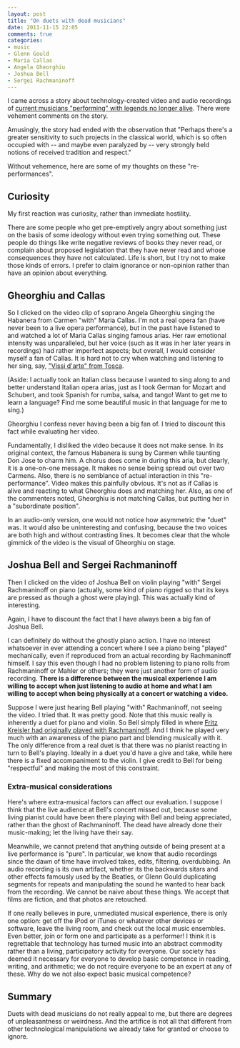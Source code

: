 ```yaml
---
layout: post
title: "On duets with dead musicians"
date: 2011-11-15 22:05
comments: true
categories:
- music
- Glenn Gould
- Maria Callas
- Angela Gheorghiu
- Joshua Bell
- Sergei Rachmaninoff
---
```

I came across a story about technology-created video and audio recordings of [current musicians "performing" with legends no longer alive](http://www.npr.org/blogs/deceptivecadence/2011/11/10/142209842/when-is-a-duet-actually-a-duet). There were vehement comments on the story.

Amusingly, the story had ended with the observation that "Perhaps there's a greater sensitivity to such projects in the classical world, which is so often occupied with -- and maybe even paralyzed by -- very strongly held notions of received tradition and respect."

Without vehemence, here are some of my thoughts on these "re-performances".

<!--more-->

## Curiosity

My first reaction was curiosity, rather than immediate hostility.

There are some people who get pre-emptively angry about something just on the basis of some ideology without even trying something out. These people do things like write negative reviews of books they never read, or complain about proposed legislation that they have never read and whose consequences they have not calculated. Life is short, but I try not to make those kinds of errors. I prefer to claim ignorance or non-opinion rather than have an opinion about everything.

## Gheorghiu and Callas

So I clicked on the video clip of soprano Angela Gheorghiu singing the Habanera from Carmen "with" Maria Callas.  I'm not a real opera fan (have never been to a live opera performance), but in the past have listened to and watched a lot of Maria Callas singing famous arias. Her raw emotional intensity was unparalleled, but her voice (such as it was in her later years in recordings) had rather imperfect aspects; but overall, I would consider myself a fan of Callas. It is hard not to cry when watching and listening to her sing, say, ["Vissi d'arte" from Tosca](http://operalady.blogspot.com/2011/01/maria-callas-as-tosca-vissi-darte.html).

(Aside: I actually took an Italian class because I wanted to sing along to and better understand Italian opera arias, just as I took German for Mozart and Schubert, and took Spanish for rumba, salsa, and tango!  Want to get me to learn a language?  Find me some beautiful music in that language for me to sing.)

Gheorghiu I confess never having been a big fan of. I tried to discount this fact while evaluating her video.

Fundamentally, I disliked the video because it does not make sense. In its original context, the famous Habanera is sung by Carmen while taunting Don Jose to charm him. A chorus does come in during this aria, but clearly, it is a one-on-one message. It makes no sense being spread out over two Carmens. Also, there is no semblance of actual interaction in this "re-performance". Video makes this painfully obvious. It's not as if Callas is alive and reacting to what Gheorghiu does and matching her.  Also, as one of the commenters noted, Gheorghiu is not matching Callas, but putting her in a "subordinate position".

In an audio-only version, one would not notice how asymmetric the "duet" was. It would also be uninteresting and confusing, because the two voices are both high and without contrasting lines. It becomes clear that the whole gimmick of the video is the visual of Gheorghiu on stage.

## Joshua Bell and Sergei Rachmaninoff

Then I clicked on the video of Joshua Bell on violin playing "with" Sergei Rachmaninoff on piano (actually, some kind of piano rigged so that its keys are pressed as though a ghost were playing).  This was actually kind of interesting.

Again, I have to discount the fact that I have always been a big fan of Joshua Bell.

I can definitely do without the ghostly piano action. I have no interest whatsoever in ever attending a concert where I see a piano being "played" mechanically, even if reproduced from an actual recording by Rachmaninoff himself. I say this even though I had no problem listening to piano rolls from Rachmaninoff or Mahler or others; they were just another form of audio recording. **There is a difference between the musical experience I am willing to accept when just listening to audio at home and what I am willing to accept when being physically at a concert or watching a video.**

Suppose I were just hearing Bell playing "with" Rachmaninoff, not seeing the video. I tried that. It was pretty good. Note that this music really is inherently a duet for piano and violin. So Bell simply filled in where [Fritz Kreisler had originally played with Rachmaninoff](http://www.zenph.com/the-music/artists/rachmaninoff-plays-rachmaninoff/joshua-bell-at-home-with-friends). And I think he played very much with an awareness of the piano part and blending musically with it. The only difference from a real duet is that there was no pianist reacting in turn to Bell's playing. Ideally in a duet you'd have a give and take, while here there is a fixed accompaniment to the violin. I give credit to Bell for being "respectful" and making the most of this constraint.

### Extra-musical considerations

Here's where extra-musical factors can affect our evaluation. I suppose I think that the live audience at Bell's concert missed out, because some living pianist could have been there playing with Bell and being appreciated, rather than the ghost of Rachmaninoff. The dead have already done their music-making; let the living have their say.

Meanwhile, we cannot pretend that anything outside of being present at a live performance is "pure". In particular, we know that audio recordings since the dawn of time have involved takes, edits, filtering, overdubbing. An audio recording is its own artifact, whether its the backwards sitars and other effects famously used by the Beatles, or Glenn Gould duplicating segments for repeats and manipulating the sound he wanted to hear back from the recording. We cannot be naive about these things. We accept that films are fiction, and that photos are retouched.

If one really believes in pure, unmediated musical experience, there is only one option: get off the iPod or iTunes or whatever other devices or software, leave the living room, and check out the local music ensembles. Even better, join or form one and participate as a performer! I think it is regrettable that technology has turned music into an abstract commodity rather than a living, participatory activity for everyone. Our society has deemed it necessary for everyone to develop basic competence in reading, writing, and arithmetic; we do not require everyone to be an expert at any of these. Why do we not also expect basic musical competence?

## Summary

Duets with dead musicians do not really appeal to me, but there are degrees of unpleasantness or weirdness. And the artifice is not all that different from other technological manipulations we already take for granted or choose to ignore.
